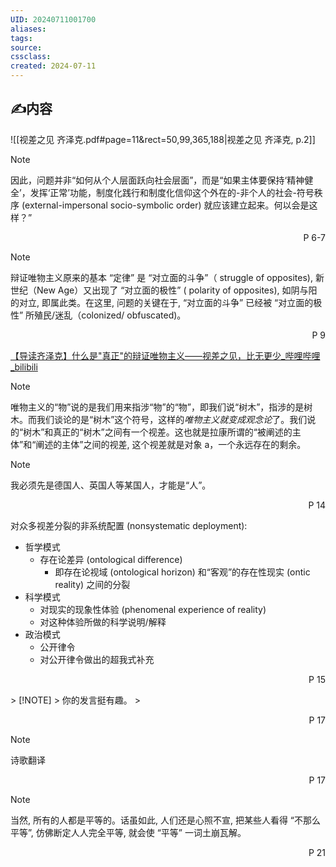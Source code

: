 ```yaml
---
UID: 20240711001700 
aliases: 
tags: 
source: 
cssclass: 
created: 2024-07-11
---
```


## ✍内容
![[视差之见 齐泽克.pdf#page=11&rect=50,99,365,188|视差之见 齐泽克, p.2]]

> [!NOTE]
> 因此，问题并非“如何从个人层面跃向社会层面”，而是“如果主体要保持‘精神健全’，发挥‘正常’功能，制度化践行和制度化信仰这个外在的-非个人的社会-符号秩序 (external-impersonal socio-symbolic order) 就应该建立起来。何以会是这样？”
> <p align="right">P 6-7</p>

> [!NOTE]
> 辩证唯物主义原来的基本 “定律” 是 “对立面的斗争”（ struggle of opposites), 新世纪（New Age）又出现了 “对立面的极性” ( polarity of opposites), 如阴与阳的对立, 即属此类。在这里, 问题的关键在于, “对立面的斗争” 已经被 “对立面的极性” 所殖民/迷乱（colonized/ obfuscated)。
> <p align="right">P 9</p>

[【导读齐泽克】什么是"真正"的辩证唯物主义——视差之见，比无更少_哔哩哔哩_bilibili](https://www.bilibili.com/video/BV1yy4y1Q7DG/?spm_id_from=333.788&vd_source=b55594d2ba73cdd7666e94ca2cf2fe93)
> [!NOTE]
> 唯物主义的“物”说的是我们用来指涉“物”的“物”，即我们说“树木”，指涉的是树木。而我们谈论的是“树木”这个符号，这样的*唯物主义就变成观念论*了。我们说的“树木”和真正的“树木”之间有一个视差。这也就是拉康所谓的“被阐述的主体”和“阐述的主体”之间的视差, 这个视差就是对象 a，一个永远存在的剩余。

> [!NOTE]
> 我必须先是德国人、英国人等某国人，才能是“人”。
> <p align="right">P 14</p>

对众多视差分裂的非系统配置 (nonsystematic deployment):
- 哲学模式
	- 存在论差异 (ontological difference)
		- 即存在论视域 (ontological horizon) 和“客观”的存在性现实 (ontic reality) 之间的分裂
- 科学模式
	- 对现实的现象性体验 (phenomenal experience of reality)
	- 对这种体验所做的科学说明/解释
- 政治模式
	- 公开律令
	- 对公开律令做出的超我式补充

<p align="right">P 15</p>
> [!NOTE]
> 你的发言挺有趣。
> <p align="right">P 17</p>

> [!NOTE]
> 诗歌翻译
> <p align="right">P 17</p>

> [!NOTE]
> 当然, 所有的人都是平等的。话虽如此, 人们还是心照不宣, 把某些人看得 “不那么平等”, 仿佛断定人人完全平等, 就会使 “平等” 一词土崩瓦解。
>  <p align="right">P 21</p>

